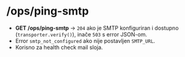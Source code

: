 # /ops/ping-smtp
- **GET /ops/ping-smtp** → `204` ako je SMTP konfiguriran i dostupno (`transporter.verify()`), inače `503` s error JSON-om.
- Error `smtp_not_configured` ako nije postavljen `SMTP_URL`.
- Korisno za health check mail sloja.
